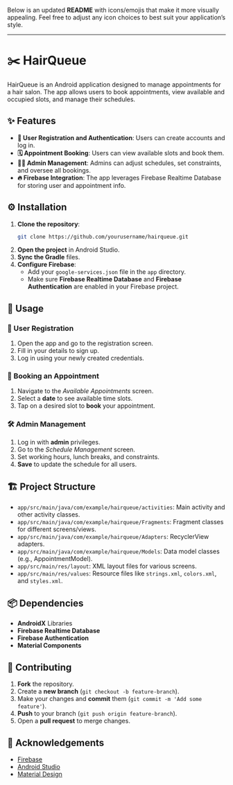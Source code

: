 Below is an updated **README** with icons/emojis that make it more visually appealing. Feel free to adjust any icon choices to best suit your application’s style.

---

# ✂️ HairQueue

HairQueue is an Android application designed to manage appointments for a hair salon. The app allows users to book appointments, view available and occupied slots, and manage their schedules.

## ✨ Features

- **🔐 User Registration and Authentication**: Users can create accounts and log in.
- **🗓️ Appointment Booking**: Users can view available slots and book them.
- **👩‍💼 Admin Management**: Admins can adjust schedules, set constraints, and oversee all bookings.
- **🔥 Firebase Integration**: The app leverages Firebase Realtime Database for storing user and appointment info.

## ⚙️ Installation

1. **Clone the repository**:
   ```sh
   git clone https://github.com/yourusername/hairqueue.git
   ```
2. **Open the project** in Android Studio.
3. **Sync the Gradle** files.
4. **Configure Firebase**:
   - Add your `google-services.json` file in the `app` directory.
   - Make sure **Firebase Realtime Database** and **Firebase Authentication** are enabled in your Firebase project.

## 🚀 Usage

### 👤 User Registration

1. Open the app and go to the registration screen.
2. Fill in your details to sign up.
3. Log in using your newly created credentials.

### 📅 Booking an Appointment

1. Navigate to the *Available Appointments* screen.
2. Select a **date** to see available time slots.
3. Tap on a desired slot to **book** your appointment.

### 🛠️ Admin Management

1. Log in with **admin** privileges.
2. Go to the *Schedule Management* screen.
3. Set working hours, lunch breaks, and constraints.
4. **Save** to update the schedule for all users.

## 🏗️ Project Structure

- `app/src/main/java/com/example/hairqueue/activities`: Main activity and other activity classes.
- `app/src/main/java/com/example/hairqueue/Fragments`: Fragment classes for different screens/views.
- `app/src/main/java/com/example/hairqueue/Adapters`: RecyclerView adapters.
- `app/src/main/java/com/example/hairqueue/Models`: Data model classes (e.g., AppointmentModel).
- `app/src/main/res/layout`: XML layout files for various screens.
- `app/src/main/res/values`: Resource files like `strings.xml`, `colors.xml`, and `styles.xml`.

## 📦 Dependencies

- **AndroidX** Libraries
- **Firebase Realtime Database**
- **Firebase Authentication**
- **Material Components**

## 🤝 Contributing

1. **Fork** the repository.
2. Create a **new branch** (`git checkout -b feature-branch`).
3. Make your changes and **commit** them (`git commit -m 'Add some feature'`).
4. **Push** to your branch (`git push origin feature-branch`).
5. Open a **pull request** to merge changes.


## 🙌 Acknowledgements

- [Firebase](https://firebase.google.com/)
- [Android Studio](https://developer.android.com/studio)
- [Material Design](https://material.io/design)
